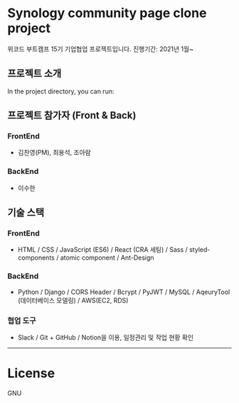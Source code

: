 # Synology community page clone project

위코드 부트캠프 15기 기업협업 프로젝트입니다.
진행기간: 2021년 1월~

## 프로젝트 소개

In the project directory, you can run:

## 프로젝트 참가자 (Front & Back)

### **FrontEnd**

- 김찬영(PM), 최용석, 조아람

### **BackEnd**

- 이수한

## **기술 스택**

### **FrontEnd**

- HTML / CSS / JavaScript (ES6) / React (CRA 세팅) / Sass / styled-components / atomic component / Ant-Design

### **BackEnd**

- Python / Django / CORS Header / Bcrypt / PyJWT / MySQL / AqeuryTool (데이터베이스 모델링) / AWS(EC2, RDS)

### **협업 도구**

- Slack / Git + GitHub / Notion을 이용, 일정관리 및 작업 현황 확인

---

# **License**

GNU
